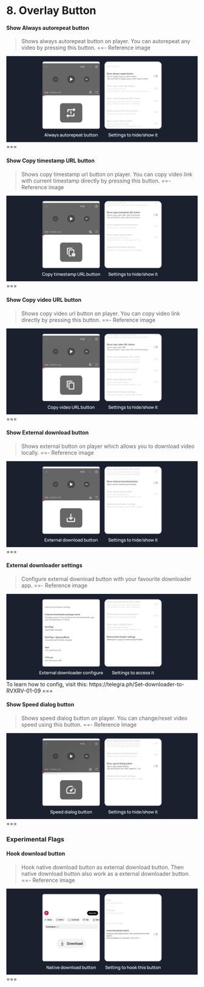 # 8. Overlay Button

#### Show Always autorepeat button
>Shows always autorepeat button on player. You can autorepeat any video by pressing this button.
==- Reference image
<img src="/assets/youtube/overlay-button/always-autorepeat-button.jpg" >
===

#### Show Copy timestamp URL button
>Shows copy timestamp url button on player. You can copy video link with current timestamp directly by pressing this button.
==- Reference image
<img src="/assets/youtube/overlay-button/copy-timestamp-url-button.jpg" >
===

#### Show Copy video URL button
>Shows copy video url button on player. You can copy video link directly by pressing this button.
==- Reference image
<img src="/assets/youtube/overlay-button/copy-video-url-button.jpg" >
===

#### Show External download button
>Shows external button on player which allows you to download video locally.
==- Reference image
<img src="/assets/youtube/overlay-button/external-download-button.jpg" >
===

#### External downloader settings
>Configure external download button with your favourite downloader app.
==- Reference image
<img src="/assets/youtube/overlay-button/external-download-configure.jpg" >
To learn how to config, visit this: https://telegra.ph/Set-downloader-to-RVXRV-01-09
===

#### Show Speed dialog button
>Shows speed dialog button on player. You can change/reset video speed using this button.
==- Reference image
<img src="/assets/youtube/overlay-button/speed-dialog-button.jpg" >
===

### Experimental Flags

#### Hook download button
>Hook native download button as external download button. Then native download button also work as a external downloader button.
==- Reference image
<img src="/assets/youtube/overlay-button/hook-download-button.jpg" >
===